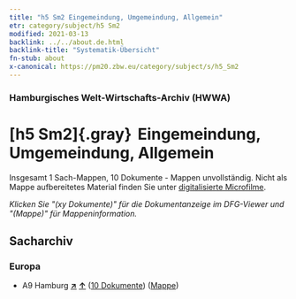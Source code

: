 ```yaml
---
title: "h5 Sm2 Eingemeindung, Umgemeindung, Allgemein"
etr: category/subject/h5 Sm2
modified: 2021-03-13
backlink: ../../about.de.html
backlink-title: "Systematik-Übersicht"
fn-stub: about
x-canonical: https://pm20.zbw.eu/category/subject/s/h5_Sm2
---
```


### Hamburgisches Welt-Wirtschafts-Archiv (HWWA)
# [h5 Sm2]{.gray}&#8201; Eingemeindung, Umgemeindung, Allgemein&#160; 




Insgesamt 1 Sach-Mappen, 10 Dokumente - Mappen unvollständig.
Nicht als Mappe aufbereitetes Material finden Sie unter [digitalisierte Microfilme](/film/h1_sh.de.html).

_Klicken Sie "(xy Dokumente)" für die Dokumentanzeige im DFG-Viewer und "(Mappe)" für Mappeninformation._

## Sacharchiv




### Europa

- A9 Hamburg [**&nearr;**](../../../geo/i/140905/about.de.html "Hamburg (alle Mappen)") [**&uarr;**](../../../geo/about.de.html#A9 "Ländersystematik") (<a href="https://pm20.zbw.eu/dfgview/sh/140905,144675" title="über: Hamburg : Eingemeindung, Umgemeindung, Allgemein" target="_blank">10 Dokumente</a>) ([Mappe](../../../../folder/sh/1409xx/140905/1446xx/144675/about.de.html))


